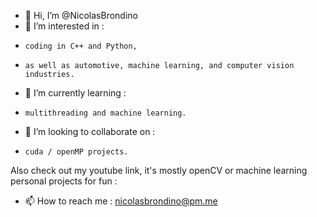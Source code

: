 - 👋 Hi, I’m @NicolasBrondino
- 👀 I’m interested in :
-     coding in C++ and Python,
-     as well as automotive, machine learning, and computer vision industries.
- 🌱 I’m currently learning : 
-     multithreading and machine learning.
- 💞️ I’m looking to collaborate on :
-     cuda / openMP projects.
Also check out my youtube link, it's mostly openCV or machine learning personal projects for fun :

- 📫 How to reach me : nicolasbrondino@pm.me

<!---
NicolasBrondino/NicolasBrondino is a ✨ special ✨ repository because its `README.md` (this file) appears on your GitHub profile.
You can click the Preview link to take a look at your changes.
--->
